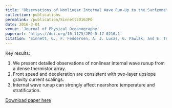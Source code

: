 ```yaml
---
title: "Observations of Nonlinear Internal Wave Run-Up to the Surfzone"
collection: publications
permalink: /publication/Sinnett2016JPO
date: 2016-3-01
venue: 'Journal of Physical Oceanography'
paperurl: 'https://doi.org/10.1175/JPO-D-17-0210.1'
citation: 'Sinnett, G., F. Feddersen, A. J. Lucas, G. Pawlak, and E. Terrill, 2018: Observations of Nonlinear Internal Wave Run-Up to the Surfzone. J. Phys. Oceanogr., 48, 531–554, https://doi.org/10.1175/JPO-D-17-0210.1.'
---
```

Key results:
1) We present detailed observations of nonlinear internal wave runup from a dense thermistor array.
2) Front speed and deceleration are consistent with two-layer upslope gravity current scalings.
3) Internal wave runup can strongly affect nearshore temperature and stratification.

[Download paper here](https://doi.org/10.1175/JPO-D-17-0210.1)
